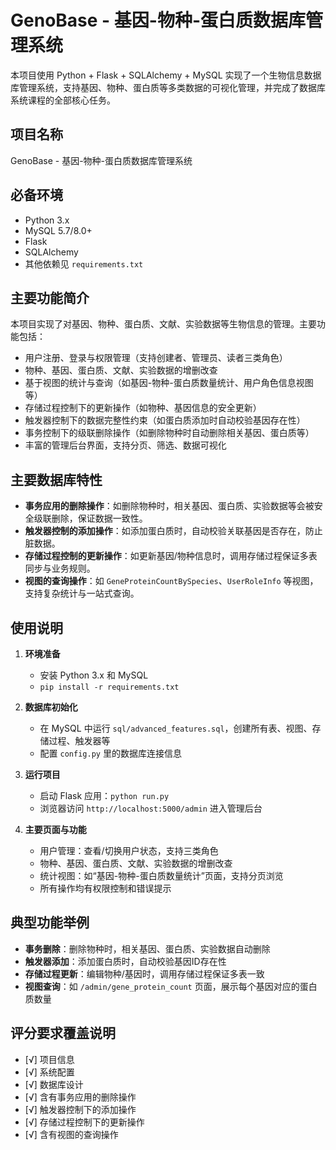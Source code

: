 # GenoBase - 基因-物种-蛋白质数据库管理系统

本项目使用 Python + Flask + SQLAlchemy + MySQL 实现了一个生物信息数据库管理系统，支持基因、物种、蛋白质等多类数据的可视化管理，并完成了数据库系统课程的全部核心任务。

## 项目名称
GenoBase - 基因-物种-蛋白质数据库管理系统

## 必备环境
- Python 3.x
- MySQL 5.7/8.0+
- Flask
- SQLAlchemy
- 其他依赖见 `requirements.txt`

## 主要功能简介
本项目实现了对基因、物种、蛋白质、文献、实验数据等生物信息的管理。主要功能包括：
- 用户注册、登录与权限管理（支持创建者、管理员、读者三类角色）
- 物种、基因、蛋白质、文献、实验数据的增删改查
- 基于视图的统计与查询（如基因-物种-蛋白质数量统计、用户角色信息视图等）
- 存储过程控制下的更新操作（如物种、基因信息的安全更新）
- 触发器控制下的数据完整性约束（如蛋白质添加时自动校验基因存在性）
- 事务控制下的级联删除操作（如删除物种时自动删除相关基因、蛋白质等）
- 丰富的管理后台界面，支持分页、筛选、数据可视化

## 主要数据库特性
- **事务应用的删除操作**：如删除物种时，相关基因、蛋白质、实验数据等会被安全级联删除，保证数据一致性。
- **触发器控制的添加操作**：如添加蛋白质时，自动校验关联基因是否存在，防止脏数据。
- **存储过程控制的更新操作**：如更新基因/物种信息时，调用存储过程保证多表同步与业务规则。
- **视图的查询操作**：如 `GeneProteinCountBySpecies`、`UserRoleInfo` 等视图，支持复杂统计与一站式查询。

## 使用说明

1. **环境准备**
   - 安装 Python 3.x 和 MySQL
   - `pip install -r requirements.txt`

2. **数据库初始化**
   - 在 MySQL 中运行 `sql/advanced_features.sql`，创建所有表、视图、存储过程、触发器等
   - 配置 `config.py` 里的数据库连接信息

3. **运行项目**
   - 启动 Flask 应用：`python run.py`
   - 浏览器访问 `http://localhost:5000/admin` 进入管理后台

4. **主要页面与功能**
   - 用户管理：查看/切换用户状态，支持三类角色
   - 物种、基因、蛋白质、文献、实验数据的增删改查
   - 统计视图：如“基因-物种-蛋白质数量统计”页面，支持分页浏览
   - 所有操作均有权限控制和错误提示

## 典型功能举例

- **事务删除**：删除物种时，相关基因、蛋白质、实验数据自动删除
- **触发器添加**：添加蛋白质时，自动校验基因ID存在性
- **存储过程更新**：编辑物种/基因时，调用存储过程保证多表一致
- **视图查询**：如 `/admin/gene_protein_count` 页面，展示每个基因对应的蛋白质数量

## 评分要求覆盖说明

- [√] 项目信息
- [√] 系统配置
- [√] 数据库设计
- [√] 含有事务应用的删除操作
- [√] 触发器控制下的添加操作
- [√] 存储过程控制下的更新操作
- [√] 含有视图的查询操作


